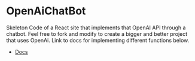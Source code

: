# OpenAiChatBot
Skeleton Code of a React site that implements that OpenAI API through a chatbot. Feel free to fork and modify to create a bigger and better project that uses OpenAi. Link to docs for implementing different functions below.
- [Docs](https://platform.openai.com/docs/introduction)
